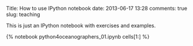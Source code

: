 Title: How to use IPython notebook
date:  2013-06-17 13:28
comments: true
slug: teaching

This is just an IPython notebook with exercises and examples.

{% notebook python4oceanographers_01.ipynb cells[1:] %}
